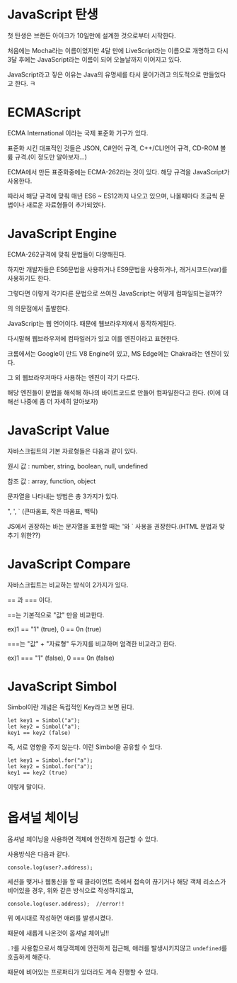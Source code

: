 <h1> JavaScript 탄생</h1>

첫 탄생은 브랜든 아이크가 10일만에 설계한 것으로부터 시작한다. 

처음에는 Mocha라는 이름이었지만 4달 만에 LiveScript라는 이름으로 개명하고 다시 3달 후에는 JavaScript라는 이름이 되어 오늘날까지 이어지고 있다. 

JavaScript라고 짛은 이유는 Java의 유명세를 타서 묻어가려고 의도적으로 만들었다고 한다. ㅋ

<h1> ECMAScript </h1>
ECMA International 이라는 국제 표준화 기구가 있다.

표준화 시킨 대표적인 것들은 JSON, C#언어 규격, C++/CLI언어 규격, CD-ROM 볼륨 규격.(이 정도만 알아보자...)

ECMA에서 만든 표준화중에는 ECMA-262라는 것이 있다. 해당 규격을 JavaScript가 사용한다.

따라서 해당 규격에 맞춰 매년 ES6 ~ ES12까지 나오고 있으며, 나올때마다 조금씩 문법이나 새로운 자료형들이 추가되었다.

<h1>JavaScript Engine</h1>
ECMA-262규격에 맞춰 문법들이 다양해진다.

하지만 개발자들은 ES6문법을 사용하거나 ES9문법을 사용하거나, 래거시코드(var)를 사용하기도 한다.

그렇다면 이렇게 각기다른 문법으로 쓰여진 JavaScript는 어떻게 컴파일되는걸까??

의 의문점에서 출발한다.

JavaScript는 웹 언어이다. 때문에 웹브라우저에서 동작하게된다.

다시말해 웹브라우저에 컴파일러가 있고 이를 엔진이라고 표현한다.

크롬에서는 Google이 만드 V8 Engine이 있고, MS Edge에는 Chakra라는 엔진이 있다.

그 외 웹브라우저마다 사용하는 엔진이 각기 다르다.

해당 엔진들이 문법을 해석해 하나의 바이트코드로 만들어 컴파일한다고 한다. (이에 대해선 나중에 좀 더 자세히 알아보자)

<h1>JavaScript Value</h1>
자바스크립트의 기본 자료형들은 다음과 같이 있다.

원시 값 : number, string, boolean, null, undefined

참조 값 : array, function, object

문자열을 나타내는 방법은 총 3가지가 있다. 

", ', \` (큰따옴표, 작은 따옴표, 백틱)

JS에서 권장하는 바는 문자열을 표현할 때는 '와 \` 사용을 권장한다.(HTML 문법과 맞추기 위한??)

<h1>JavaScript Compare</h1>
자바스크립트는 비교하는 방식이 2가지가 있다.

== 과 === 이다.

==는 기본적으로 "값" 만을 비교한다.

ex)1 == "1" (true), 0 == 0n (true)

===는 "값" + "자료형" 두가지를 비교하며 엄격한 비교라고 한다.

ex)1 === "1" (false), 0 === 0n (false)

<h1>JavaScript Simbol</h1>
Simbol이란 개념은 독립적인 Key라고 보면 된다.

```
let key1 = Simbol("a");
let key2 = Simbol("a");
key1 == key2 (false) 
```

즉, 서로 영향을 주지 않는다. 이런 Simbol을 공유할 수 있다.

```
let key1 = Simbol.for("a");
let key2 = Simbol.for("a");
key1 == key2 (true) 
```

이렇게 말이다.

<h1> 옵셔널 체이닝 </h1>
옵셔널 체이닝을 사용하면 객체에 안전하게 접근할 수 있다.

사용방식은 다음과 같다.

```
console.log(user?.address);
```

세션을 맺거나 웹통신을 할 때 클라이언트 측에서 접속이 끊기거나 해당 객체 리소스가 비어있을 경우,
위와 같은 방식으로 작성하지않고,

```
console.log(user.address);  //error!!
```

위 예시대로 작성하면 애러를 발생시켰다.

때문에 새롭게 나온것이 옵셔널 체이닝!!

<code>.?</code>를 사용함으로서 해당객체에 안전하게 접근해, 애러를 발생시키지않고 <code>undefined</code>를 호출하게 해준다.

때문에 비어있는 프로퍼티가 있더라도 계속 진행할 수 있다.

